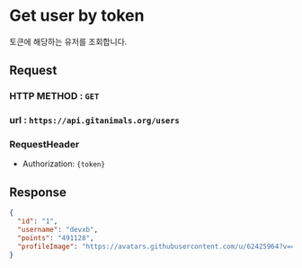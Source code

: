 # Get user by token

토큰에 해당하는 유저를 조회합니다.

## Request
### HTTP METHOD : `GET`
### url : `https://api.gitanimals.org/users`
### RequestHeader
- Authorization: `{token}`

## Response

```json
{
  "id": "1",
  "username": "devxb",
  "points": "491128",
  "profileImage": "https://avatars.githubusercontent.com/u/62425964?v=4"
}
```
